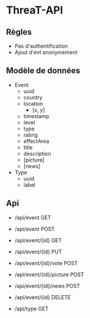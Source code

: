 # ThreaT-API

## Règles
* Pas d'authentification
* Ajout d'evt anonymement

## Modèle de données
* Event
    - uuid
    - country
    - location
        + [x, y]
    - timestamp
    - level
    - type
    - rating
    - effectArea
    - title
    - description
    - [picture]
    - [news]
* Type
    - uuid
    - label

## Api
* /api/event GET
* /api/event POST
* /api/event/{id} GET
* /api/event/{id} PUT
* /api/event/{id}/vote POST
* /api/event/{id}/picture POST
* /api/event/{id}/news POST
* /api/event/{id} DELETE

* /api/type GET